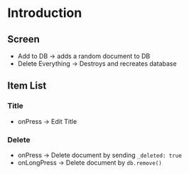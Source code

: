 # Introduction

## Screen

- Add to DB -> adds a random document to DB
- Delete Everything -> Destroys and recreates database

## Item List

### Title

- onPress -> Edit Title

### Delete

- onPress -> Delete document by sending `_deleted: true`
- onLongPress -> Delete document by `db.remove()`
